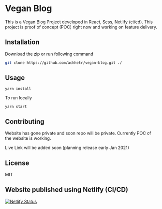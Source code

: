 # Vegan Blog

This is a Vegan Blog Project developed in React, Scss, Netlify (ci/cd). This project is proof of concept (POC) right now and working on feature delivery.

## Installation

Download the zip or run following command

```bash
git clone https://github.com/achhetr/vegan-blog.git ./
```

## Usage

```
yarn install
```

To run locally

```
yarn start
```

## Contributing

Website has gone private and soon repo will be private. Currently POC of the website is working.

Live Link will be added soon (planning release early Jan 2021)

## License

MIT

## Website published using Netlify (CI/CD)

[![Netlify Status](https://api.netlify.com/api/v1/badges/6a92a557-865f-4167-869a-ebfabca9052b/deploy-status)](https://app.netlify.com/sites/vegan-blog/deploys)

